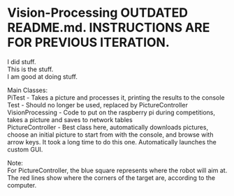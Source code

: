 # Vision-Processing OUTDATED README.md. INSTRUCTIONS ARE FOR PREVIOUS ITERATION. 
I did stuff.  
This is the stuff.  
I am good at doing stuff.
  
Main Classes:  
PiTest - Takes a picture and processes it, printing the results to the console  
Test - Should no longer be used, replaced by PictureController  
VisionProcessing - Code to put on the raspberry pi during competitions, takes a picture and saves to network tables  
PictureController - Best class here, automatically downloads pictures, choose an initial picture to start from with the console, and browse with arrow keys. It took a long time to do this one. Automatically launches the custom GUI.  
  
  
Note:  
For PictureController, the blue square represents where the robot will aim at. The red lines show where the corners of the target are, according to the computer.  
